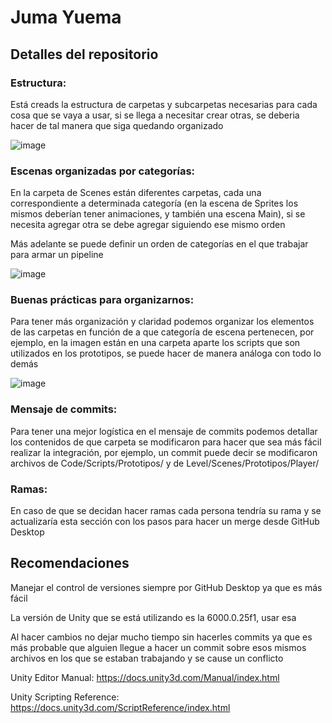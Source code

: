 # **Juma Yuema**
 
## Detalles del repositorio

### Estructura:

Está creads la estructura de carpetas y subcarpetas necesarias para cada cosa que se vaya a usar, si se llega a necesitar crear otras, se deberia hacer de tal manera que siga quedando organizado

![image](https://github.com/user-attachments/assets/58daf773-78d5-44b2-b99b-478627e1af3c)

### Escenas organizadas por categorías:

En la carpeta de Scenes están diferentes carpetas, cada una correspondiente a determinada categoría (en la escena de Sprites los mismos deberían tener animaciones, y también una escena Main), si se necesita agregar otra se debe agregar siguiendo ese mismo orden

Más adelante se puede definir un orden de categorías en el que trabajar para armar un pipeline

![image](https://github.com/user-attachments/assets/d2b3f0ee-70ca-4ef2-9b27-8f09a2ecdd1a)


### Buenas prácticas para organizarnos:

Para tener más organización y claridad podemos organizar los elementos de las carpetas en función de a que categoría de escena pertenecen, por ejemplo, en la imagen están en una carpeta aparte los scripts que son utilizados en los prototipos, se puede hacer de manera análoga con todo lo demás

![image](https://github.com/user-attachments/assets/4d25dbf0-3d24-4cc9-9fd3-0b3d54da0434)

### Mensaje de commits:

Para tener una mejor logística en el mensaje de commits podemos detallar los contenidos de que carpeta se modificaron para hacer que sea más fácil realizar la integración, por ejemplo, un commit puede decir se modificaron archivos de Code/Scripts/Prototipos/ y de Level/Scenes/Prototipos/Player/

### Ramas:

En caso de que se decidan hacer ramas cada persona tendría su rama y se actualizaría esta sección con los pasos para hacer un merge desde GitHub Desktop

## Recomendaciones

Manejar el control de versiones siempre por GitHub Desktop ya que es más fácil

La versión de Unity que se está utilizando es la 6000.0.25f1, usar esa

Al hacer cambios no dejar mucho tiempo sin hacerles commits ya que es más probable que alguien llegue a hacer un commit sobre esos mismos archivos en los que se estaban trabajando y se cause un conflicto

Unity Editor Manual: https://docs.unity3d.com/Manual/index.html

Unity Scripting Reference: https://docs.unity3d.com/ScriptReference/index.html
